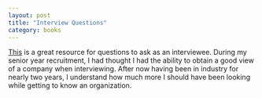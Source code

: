 ```yaml
---
layout: post
title: "Interview Questions"
category: books
---
```


[This](https://gitlab.com/doctorj/interview-questions/blob/master/interview-questions.yml)
is a great resource for questions to ask as an interviewee. During my senior year
recruitment, I had thought I had the ability to obtain a good view of a company when
interviewing. After now having been in industry for nearly two years, I understand how
much more I should have been looking while getting to know an organization.
